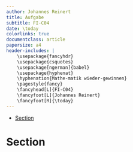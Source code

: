 ```yaml
---
author: Johannes Reinert
title: Aufgabe
subtitle: FI-C04
date: \today
colorlinks: true
documentclass: article
papersize: a4
header-includes: |
    \usepackage{fancyhdr}
    \usepackage{csquotes}
    \usepackage[ngerman]{babel}
    \usepackage{hyphenat}
    \hyphenation{Mathe-matik wieder-gewinnen}
    \pagestyle{fancy}
    \fancyhead[L]{FI-C04}
    \fancyfoot[L]{Johannes Reinert}
    \fancyfoot[R]{\today}
---
```


- [Section](#section)

# Section
